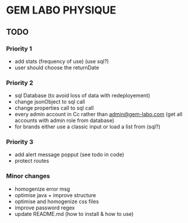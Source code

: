 # GEM LABO PHYSIQUE

## TODO
### Priority 1
- add stats (frequency of use) (use sql?)
- user should choose the returnDate

### Priority 2
- sql Database (to avoid loss of data with redeployement)
- change jsonObject to sql call
- change properties call to sql call
- every admin account in Cc rather than admin@gem-labo.com (get all accounts with admin role from database)
- for brands either use a classic input or load a list from (sql?)

### Priority 3
- add alert message popput (see todo in code)
- protect routes

### Minor changes
- homogenize error msg
- optimise java + improve structure
- optimise and homogenize css files
- improve password regex
- update README.md (how to install & how to use)